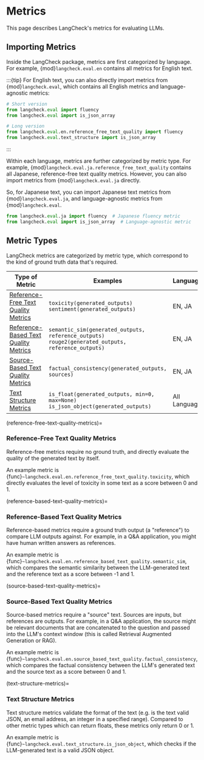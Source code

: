 # Metrics

This page describes LangCheck's metrics for evaluating LLMs.

## Importing Metrics

Inside the LangCheck package, metrics are first categorized by language. For example, {mod}`langcheck.eval.en` contains all metrics for English text.

:::{tip}
For English text, you can also directly import metrics from {mod}`langcheck.eval`, which contains all English metrics and language-agnostic metrics:

```python
# Short version
from langcheck.eval import fluency
from langcheck.eval import is_json_array

# Long version
from langcheck.eval.en.reference_free_text_quality import fluency
from langcheck.eval.text_structure import is_json_array
```
:::

Within each language, metrics are further categorized by metric type. For example, {mod}`langcheck.eval.ja.reference_free_text_quality` contains all Japanese, reference-free text quality metrics. However, you can also import metrics from {mod}`langcheck.eval.ja` directly.

So, for Japanese text, you can import Japanese text metrics from {mod}`langcheck.eval.ja`, and language-agnostic metrics from {mod}`langcheck.eval`.

```python
from langcheck.eval.ja import fluency  # Japanese fluency metric
from langcheck.eval import is_json_array  # Language-agnostic metric
```

## Metric Types

LangCheck metrics are categorized by metric type, which correspond to the kind of ground truth data that's required.

| Type of Metric                                                                | Examples                                                                                               | Languages     |
| ----------------------------------------------------------------------------- | ------------------------------------------------------------------------------------------------------ | ------------- |
| [Reference-Free Text Quality Metrics](#reference-free-text-quality-metrics)   | `toxicity(generated_outputs)`<br>`sentiment(generated_outputs)`                                        | EN, JA        |
| [Reference-Based Text Quality Metrics](#reference-based-text-quality-metrics) | `semantic_sim(generated_outputs, reference_outputs)`<br>`rouge2(generated_outputs, reference_outputs)` | EN, JA        |
| [Source-Based Text Quality Metrics](#source-based-text-quality-metrics)       | `factual_consistency(generated_outputs, sources)`                                                      | EN, JA        |
| [Text Structure Metrics](#text-structure-metrics)                             | `is_float(generated_outputs, min=0, max=None)`<br>`is_json_object(generated_outputs)`                  | All Languages |

(reference-free-text-quality-metrics)=
### Reference-Free Text Quality Metrics

Reference-free metrics require no ground truth, and directly evaluate the quality of the generated text by itself.

An example metric is {func}`~langcheck.eval.en.reference_free_text_quality.toxicity`, which directly evaluates the level of toxicity in some text as a score between 0 and 1.

(reference-based-text-quality-metrics)=
### Reference-Based Text Quality Metrics

Reference-based metrics require a ground truth output (a "reference") to compare LLM outputs against. For example, in a Q&A application, you might have human written answers as references.

An example metric is {func}`~langcheck.eval.en.reference_based_text_quality.semantic_sim`, which compares the semantic similarity between the LLM-generated text and the reference text as a score between -1 and 1.

(source-based-text-quality-metrics)=
### Source-Based Text Quality Metrics

Source-based metrics require a "source" text. Sources are inputs, but references are outputs. For example, in a Q&A application, the source might be relevant documents that are concatenated to the question and passed into the LLM's context window (this is called Retrieval Augmented Generation or RAG).

An example metric is {func}`~langcheck.eval.en.source_based_text_quality.factual_consistency`, which compares the factual consistency between the LLM's generated text and the source text as a score between 0 and 1.

(text-structure-metrics)=
### Text Structure Metrics

Text structure metrics validate the format of the text (e.g. is the text valid JSON, an email address, an integer in a specified range). Compared to other metric types which can return floats, these metrics only return 0 or 1.

An example metric is {func}`~langcheck.eval.text_structure.is_json_object`, which checks if the LLM-generated text is a valid JSON object.
